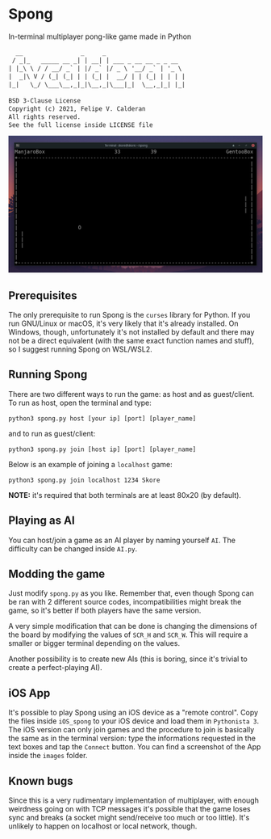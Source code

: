# Spong
In-terminal multiplayer pong-like game made in Python

```
  __                _     _
 / _|_   _____ __ _| | __| | ___ _ __ __ _ _ __
| |_\ \ / / __/ _` | |/ _` |/ _ \ '__/ _` | '_ \
|  _|\ V / (_| (_| | | (_| |  __/ | | (_| | | | |
|_|   \_/ \___\__,_|_|\__,_|\___|_|  \__,_|_| |_|

BSD 3-Clause License
Copyright (c) 2021, Felipe V. Calderan
All rights reserved.
See the full license inside LICENSE file
```

![Image](https://github.com/fvcalderan/spong/blob/main/images/screenshot.png?raw=true)

## Prerequisites
The only prerequisite to run Spong is the `curses` library for Python. If
you run GNU/Linux or macOS, it's very likely that it's already installed. On
Windows, though, unfortunately it's not installed by default and there may not
be a direct equivalent (with the same exact function names and stuff), so I
suggest running Spong on WSL/WSL2.

## Running Spong
There are two different ways to run the game: as host and as guest/client. To
run as host, open the terminal and type:
```
python3 spong.py host [your ip] [port] [player_name]
```
and to run as guest/client:
```
python3 spong.py join [host ip] [port] [player_name]
```
Below is an example of joining a `localhost` game:
```
python3 spong.py join localhost 1234 Skore
```

**NOTE:** it's required that both terminals are at least 80x20 (by default).

## Playing as AI
You can host/join a game as an AI player by naming yourself `AI`. The
difficulty can be changed inside `AI.py`.

## Modding the game
Just modify `spong.py` as you like. Remember that, even though Spong can be ran
with 2 different source codes, incompatibilities might break the game, so it's
better if both players have the same version.

A very simple modification that can be done is changing the dimensions of the
board by modifying the values of `SCR_H` and `SCR_W`. This will require a
smaller or bigger terminal depending on the values.

Another possibility is to create new AIs (this is boring, since it's trivial
to create a perfect-playing AI).

## iOS App
It's possible to play Spong using an iOS device as a "remote control". Copy the
files inside `iOS_spong` to your iOS device and load them in `Pythonista 3`.
The iOS version can only join games and the procedure to join is basically the
same as in the terminal version: type the informations requested in the text
boxes and tap the `Connect` button. You can find a screenshot of the App inside
the `images` folder.

## Known bugs
Since this is a very rudimentary implementation of multiplayer, with enough
weirdness going on with TCP messages it's possible that the game loses sync
and breaks (a socket might send/receive too much or too little). It's unlikely
to happen on localhost or local network, though.
